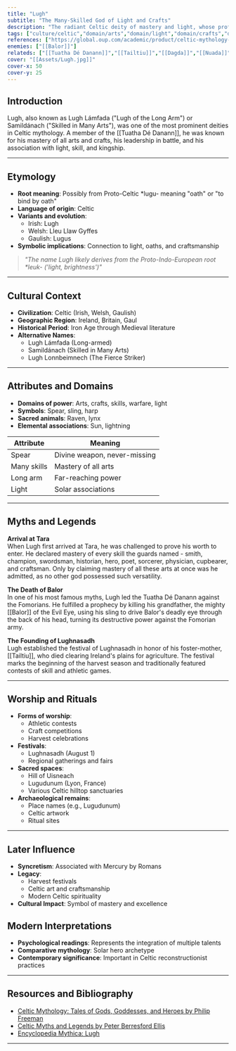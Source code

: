 ```yaml
---
title: "Lugh"
subtitle: "The Many-Skilled God of Light and Crafts"
description: "The radiant Celtic deity of mastery and light, whose profound skills earned him leadership among the Tuatha Dé Danann"
tags: ["culture/celtic","domain/arts","domain/light","domain/crafts","domain/war","trait/male","trait/deity","trait/hero","motif/A280"]
references: ["https://global.oup.com/academic/product/celtic-mythology-9780190460471","https://www.goodreads.com/book/show/618327.Celtic_Myths_and_Legends","https://pantheon.org/articles/l/lugh.html"]
enemies: ["[[Balor]]"]
relateds: ["[[Tuatha Dé Danann]]","[[Tailtiu]]","[[Dagda]]","[[Nuada]]","[[Brigid]]","[[Ogma]]"]
cover: "[[Assets/Lugh.jpg]]"
cover-x: 50
cover-y: 25
---
```

## Introduction
Lugh, also known as Lugh Lámfada ("Lugh of the Long Arm") or Samildánach ("Skilled in Many Arts"), was one of the most prominent deities in Celtic mythology. A member of the [[Tuatha Dé Danann]], he was known for his mastery of all arts and crafts, his leadership in battle, and his association with light, skill, and kingship.

---

## Etymology

- **Root meaning**: Possibly from Proto-Celtic *lugu- meaning "oath" or "to bind by oath"
- **Language of origin**: Celtic
- **Variants and evolution**: 
  - Irish: Lugh
  - Welsh: Lleu Llaw Gyffes
  - Gaulish: Lugus
- **Symbolic implications**: Connection to light, oaths, and craftsmanship

> _"The name Lugh likely derives from the Proto-Indo-European root *leuk- ('light, brightness')"_

---

## Cultural Context

- **Civilization**: Celtic (Irish, Welsh, Gaulish)
- **Geographic Region**: Ireland, Britain, Gaul
- **Historical Period**: Iron Age through Medieval literature
- **Alternative Names**:
  - Lugh Lámfada (Long-armed)
  - Samildánach (Skilled in Many Arts)
  - Lugh Lonnbeimnech (The Fierce Striker)

---

## Attributes and Domains

- **Domains of power**: Arts, crafts, skills, warfare, light
- **Symbols**: Spear, sling, harp
- **Sacred animals**: Raven, lynx
- **Elemental associations**: Sun, lightning

| Attribute      | Meaning                        |
|----------------|---------------------------------|
| Spear          | Divine weapon, never-missing    |
| Many skills    | Mastery of all arts             |
| Long arm       | Far-reaching power              |
| Light          | Solar associations              |

---

## Myths and Legends

**Arrival at Tara**  
When Lugh first arrived at Tara, he was challenged to prove his worth to enter. He declared mastery of every skill the guards named - smith, champion, swordsman, historian, hero, poet, sorcerer, physician, cupbearer, and craftsman. Only by claiming mastery of all these arts at once was he admitted, as no other god possessed such versatility.

**The Death of Balor**  
In one of his most famous myths, Lugh led the Tuatha Dé Danann against the Fomorians. He fulfilled a prophecy by killing his grandfather, the mighty [[Balor]] of the Evil Eye, using his sling to drive Balor's deadly eye through the back of his head, turning its destructive power against the Fomorian army.

**The Founding of Lughnasadh**  
Lugh established the festival of Lughnasadh in honor of his foster-mother, [[Tailtiu]], who died clearing Ireland's plains for agriculture. The festival marks the beginning of the harvest season and traditionally featured contests of skill and athletic games.

---

## Worship and Rituals

- **Forms of worship**: 
  - Athletic contests
  - Craft competitions
  - Harvest celebrations
- **Festivals**: 
  - Lughnasadh (August 1)
  - Regional gatherings and fairs
- **Sacred spaces**: 
  - Hill of Uisneach
  - Lugudunum (Lyon, France)
  - Various Celtic hilltop sanctuaries
- **Archaeological remains**: 
  - Place names (e.g., Lugudunum)
  - Celtic artwork
  - Ritual sites

---

## Later Influence

- **Syncretism**: Associated with Mercury by Romans
- **Legacy**:
  - Harvest festivals
  - Celtic art and craftsmanship
  - Modern Celtic spirituality
- **Cultural Impact**: Symbol of mastery and excellence

## Modern Interpretations

- **Psychological readings**: Represents the integration of multiple talents
- **Comparative mythology**: Solar hero archetype
- **Contemporary significance**: Important in Celtic reconstructionist practices

---

## Resources and Bibliography

- [Celtic Mythology: Tales of Gods, Goddesses, and Heroes by Philip Freeman](https://global.oup.com/academic/product/celtic-mythology-9780190460471)
- [Celtic Myths and Legends by Peter Berresford Ellis](https://www.goodreads.com/book/show/618327.Celtic_Myths_and_Legends)
- [Encyclopedia Mythica: Lugh](https://pantheon.org/articles/l/lugh.html)

---